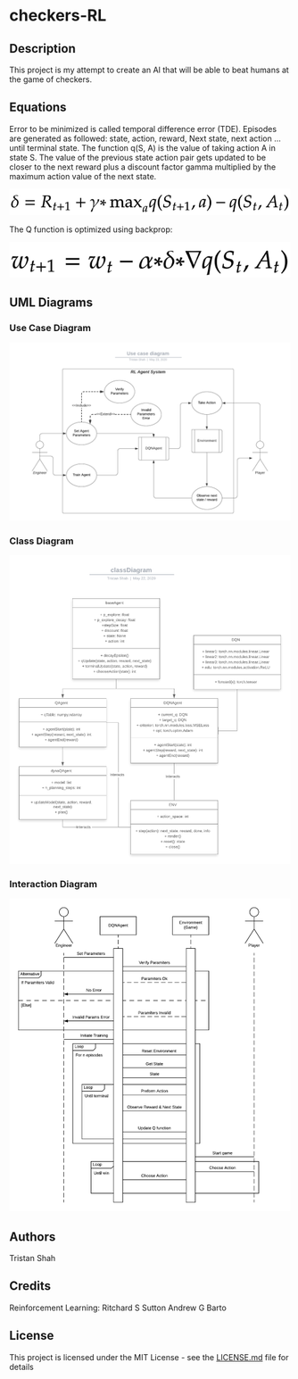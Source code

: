 # checkers-RL

## Description

This project is my attempt to create an AI that will be able to beat humans at the game of checkers.

## Equations

Error to be minimized is called temporal difference error (TDE).
Episodes are generated as followed: 
state, action, reward, Next state, next action ... until terminal state. The function 
q(S, A) is the value of taking action A in state S. The value of the previous state action pair gets updated to be closer to the next reward plus a discount factor gamma multiplied by the maximum action value of the next state.

![](images/td.png)

The Q function is optimized using backprop:

![](images/backprop.png)

## UML Diagrams

### Use Case Diagram
![](images/useDiagram.png)

### Class Diagram
![](images/classDiagram.png)

### Interaction Diagram
![](images/interactionDiagram.png)

## Authors
Tristan Shah

## Credits
Reinforcement Learning: 
	Ritchard S Sutton
	Andrew G Barto
## License

This project is licensed under the MIT License - see the [LICENSE.md](LICENSE.md) file for details